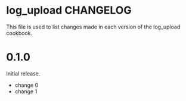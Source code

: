 # log_upload CHANGELOG

This file is used to list changes made in each version of the log_upload cookbook.

# 0.1.0

Initial release.

- change 0
- change 1

